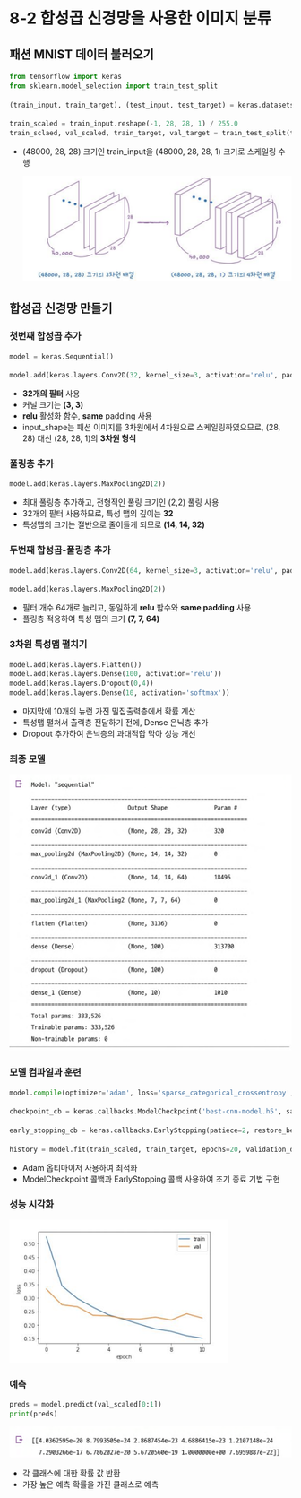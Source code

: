 # 8-2 합성곱 신경망을 사용한 이미지 분류

## 패션 MNIST 데이터 불러오기
```python
from tensorflow import keras
from sklearn.model_selection import train_test_split

(train_input, train_target), (test_input, test_target) = keras.datasets.fashion_mnist.load_data()

train_scaled = train_input.reshape(-1, 28, 28, 1) / 255.0
train_sclaed, val_scaled, train_target, val_target = train_test_split(train_scaled, train_target, test_size=0.2, random_state=42)
```

- (48000, 28, 28) 크기인 train_input을 (48000, 28, 28, 1) 크기로 스케일링 수행

    ![alt text](image-17.png)


## 합성곱 신경망 만들기
### 첫번째 합성곱 추가
```python
model = keras.Sequential()

model.add(keras.layers.Conv2D(32, kernel_size=3, activation='relu', padding='same', input_size=(28, 28, 1)))
```
- **32개의 필터** 사용
- 커널 크기는 **(3, 3)**
- **relu** 활성화 함수, **same** padding 사용
- input_shape는 패션 이미지를 3차원에서 4차원으로 스케일링하였으므로, (28, 28) 대신 (28, 28, 1)의 **3차원 형식**


### 풀링층 추가
```python
model.add(keras.layers.MaxPooling2D(2))
```
- 최대 풀링층 추가하고, 전형적인 풀링 크기인 (2,2) 풀링 사용
- 32개의 필터 사용하므로, 특성 맵의 깊이는 **32**
- 특성맵의 크기는 절반으로 줄어들게 되므로 **(14, 14, 32)**


### 두번째 합성곱-풀링층 추가
```python
model.add(keras.layers.Conv2D(64, kernel_size=3, activation='relu', padding='same'))

model.add(keras.layers.MaxPooling2D(2))
```
- 필터 개수 64개로 늘리고, 동일하게 **relu** 함수와 **same padding** 사용
- 풀링층 적용하여 특성 맵의 크기 **(7, 7, 64)**


### 3차원 특성맵 펼치기
```python
model.add(keras.layers.Flatten())
model.add(keras.layers.Dense(100, activation='relu'))
model.add(keras.layers.Dropout(0,4))
model.add(keras.layers.Dense(10, activation='softmax'))
```
- 마지막에 10개의 뉴런 가진 밀집출력층에서 확률 계산
- 특성맵 펼쳐서 출력층 전달하기 전에, Dense 은닉층 추가
- Dropout 추가하여 은닉층의 과대적합 막아 성능 개선

### 최종 모델
![alt text](image-18.png)


### 모델 컴파일과 훈련
```python
model.compile(optimizer='adam', loss='sparse_categorical_crossentropy', metrics='accuracy')

checkpoint_cb = keras.callbacks.ModelCheckpoint('best-cnn-model.h5', save_best_only=True)

early_stopping_cb = keras.callbacks.EarlyStopping(patiece=2, restore_best_weights=True)

history = model.fit(train_scaled, train_target, epochs=20, validation_data=(val_scaled, val_target), callbacks=[checkpoint_cb, early_stopping_cb])
```
- Adam 옵티마이저 사용하여 최적화
- ModelCheckpoint 콜백과 EarlyStopping 콜백 사용하여 조기 종료 기법 구현


### 성능 시각화
![alt text](image-19.png)

### 예측
```python
preds = model.predict(val_scaled[0:1])
print(preds)
```
![image](image-20.png)
- 각 클래스에 대한 확률 값 반환
- 가장 높은 예측 확률을 가진 클래스로 예측